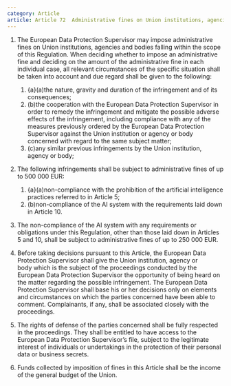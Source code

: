 ```yaml
---
category: Article
article: Article 72  Administrative fines on Union institutions, agencies and bodies.md
---
```


1. The European Data Protection Supervisor may impose administrative fines on Union institutions, agencies and bodies falling within the scope of this Regulation. When deciding whether to impose an administrative fine and deciding on the amount of the administrative fine in each individual case, all relevant circumstances of the specific situation shall be taken into account and due regard shall be given to the following:

	1. {a}(a)the nature, gravity and duration of the infringement and of its consequences;
	2. (b)the cooperation with the European Data Protection Supervisor in order to remedy the infringement and mitigate the possible adverse effects of the infringement, including compliance with any of the measures previously ordered by the European Data Protection Supervisor against the Union institution or agency or body concerned with regard to the same subject matter;
	3. (c)any similar previous infringements by the Union institution, agency or body;

2. The following infringements shall be subject to administrative fines of up to 500 000 EUR:
	1. {a}(a)non-compliance with the prohibition of the artificial intelligence practices referred to in Article 5;
	2. (b)non-compliance of the AI system with the requirements laid down in Article 10.

3. The non-compliance of the AI system with any requirements or obligations under this Regulation, other than those laid down in Articles 5 and 10, shall be subject to administrative fines of up to 250 000 EUR.

4. Before taking decisions pursuant to this Article, the European Data Protection Supervisor shall give the Union institution, agency or body which is the subject of the proceedings conducted by the European Data Protection Supervisor the opportunity of being heard on the matter regarding the possible infringement. The European Data Protection Supervisor shall base his or her decisions only on elements and circumstances on which the parties concerned have been able to comment. Complainants, if any, shall be associated closely with the proceedings.

5. The rights of defense of the parties concerned shall be fully respected in the proceedings. They shall be entitled to have access to the European Data Protection Supervisor’s file, subject to the legitimate interest of individuals or undertakings in the protection of their personal data or business secrets.

6. Funds collected by imposition of fines in this Article shall be the income of the general budget of the Union.